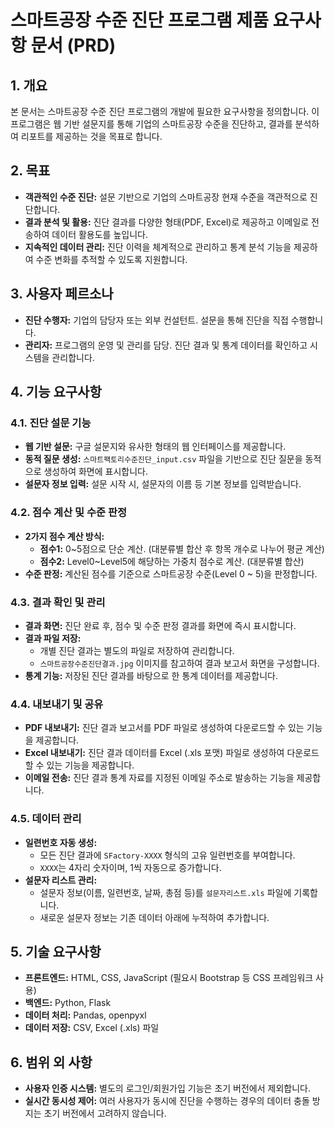 
# 스마트공장 수준 진단 프로그램 제품 요구사항 문서 (PRD)

## 1. 개요

본 문서는 스마트공장 수준 진단 프로그램의 개발에 필요한 요구사항을 정의합니다. 이 프로그램은 웹 기반 설문지를 통해 기업의 스마트공장 수준을 진단하고, 결과를 분석하여 리포트를 제공하는 것을 목표로 합니다.

## 2. 목표

*   **객관적인 수준 진단:** 설문 기반으로 기업의 스마트공장 현재 수준을 객관적으로 진단합니다.
*   **결과 분석 및 활용:** 진단 결과를 다양한 형태(PDF, Excel)로 제공하고 이메일로 전송하여 데이터 활용도를 높입니다.
*   **지속적인 데이터 관리:** 진단 이력을 체계적으로 관리하고 통계 분석 기능을 제공하여 수준 변화를 추적할 수 있도록 지원합니다.

## 3. 사용자 페르소나

*   **진단 수행자:** 기업의 담당자 또는 외부 컨설턴트. 설문을 통해 진단을 직접 수행합니다.
*   **관리자:** 프로그램의 운영 및 관리를 담당. 진단 결과 및 통계 데이터를 확인하고 시스템을 관리합니다.

## 4. 기능 요구사항

### 4.1. 진단 설문 기능

*   **웹 기반 설문:** 구글 설문지와 유사한 형태의 웹 인터페이스를 제공합니다.
*   **동적 질문 생성:** `스마트팩토리수준진단_input.csv` 파일을 기반으로 진단 질문을 동적으로 생성하여 화면에 표시합니다.
*   **설문자 정보 입력:** 설문 시작 시, 설문자의 이름 등 기본 정보를 입력받습니다.

### 4.2. 점수 계산 및 수준 판정

*   **2가지 점수 계산 방식:**
    *   **점수1:** 0~5점으로 단순 계산. (대분류별 합산 후 항목 개수로 나누어 평균 계산)
    *   **점수2:** Level0~Level5에 해당하는 가중치 점수로 계산. (대분류별 합산)
*   **수준 판정:** 계산된 점수를 기준으로 스마트공장 수준(Level 0 ~ 5)을 판정합니다.

### 4.3. 결과 확인 및 관리

*   **결과 화면:** 진단 완료 후, 점수 및 수준 판정 결과를 화면에 즉시 표시합니다.
*   **결과 파일 저장:**
    *   개별 진단 결과는 별도의 파일로 저장하여 관리합니다.
    *   `스마트공장수준진단결과.jpg` 이미지를 참고하여 결과 보고서 화면을 구성합니다.
*   **통계 기능:** 저장된 진단 결과를 바탕으로 한 통계 데이터를 제공합니다.

### 4.4. 내보내기 및 공유

*   **PDF 내보내기:** 진단 결과 보고서를 PDF 파일로 생성하여 다운로드할 수 있는 기능을 제공합니다.
*   **Excel 내보내기:** 진단 결과 데이터를 Excel (.xls 포맷) 파일로 생성하여 다운로드할 수 있는 기능을 제공합니다.
*   **이메일 전송:** 진단 결과 통계 자료를 지정된 이메일 주소로 발송하는 기능을 제공합니다.

### 4.5. 데이터 관리

*   **일련번호 자동 생성:**
    *   모든 진단 결과에 `SFactory-XXXX` 형식의 고유 일련번호를 부여합니다.
    *   `XXXX`는 4자리 숫자이며, 1씩 자동으로 증가합니다.
*   **설문자 리스트 관리:**
    *   설문자 정보(이름, 일련번호, 날짜, 총점 등)를 `설문자리스트.xls` 파일에 기록합니다.
    *   새로운 설문자 정보는 기존 데이터 아래에 누적하여 추가합니다.

## 5. 기술 요구사항

*   **프론트엔드:** HTML, CSS, JavaScript (필요시 Bootstrap 등 CSS 프레임워크 사용)
*   **백엔드:** Python, Flask
*   **데이터 처리:** Pandas, openpyxl
*   **데이터 저장:** CSV, Excel (.xls) 파일

## 6. 범위 외 사항

*   **사용자 인증 시스템:** 별도의 로그인/회원가입 기능은 초기 버전에서 제외합니다.
*   **실시간 동시성 제어:** 여러 사용자가 동시에 진단을 수행하는 경우의 데이터 충돌 방지는 초기 버전에서 고려하지 않습니다.
